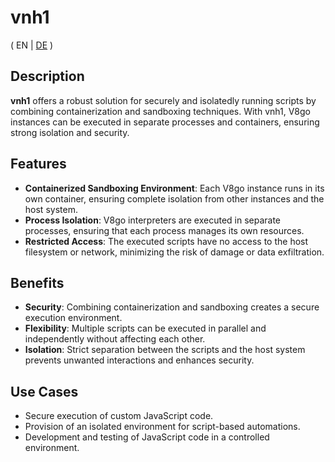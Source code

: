 # vnh1

( EN | [DE](README_DE) )

## Description

**vnh1** offers a robust solution for securely and isolatedly running scripts by combining containerization and sandboxing techniques. With vnh1, V8go instances can be executed in separate processes and containers, ensuring strong isolation and security.

## Features

- **Containerized Sandboxing Environment**: Each V8go instance runs in its own container, ensuring complete isolation from other instances and the host system.
- **Process Isolation**: V8go interpreters are executed in separate processes, ensuring that each process manages its own resources.
- **Restricted Access**: The executed scripts have no access to the host filesystem or network, minimizing the risk of damage or data exfiltration.

## Benefits

- **Security**: Combining containerization and sandboxing creates a secure execution environment.
- **Flexibility**: Multiple scripts can be executed in parallel and independently without affecting each other.
- **Isolation**: Strict separation between the scripts and the host system prevents unwanted interactions and enhances security.

## Use Cases

- Secure execution of custom JavaScript code.
- Provision of an isolated environment for script-based automations.
- Development and testing of JavaScript code in a controlled environment.
